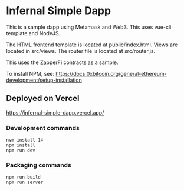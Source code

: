# Infernal Simple Dapp 

This is a sample dapp using Metamask and Web3.  This uses vue-cli template and NodeJS.   

The HTML frontend template is located at public/index.html.   Views are located in src/views.  The router file is located at src/router.js.  

This uses the ZapperFi contracts as a sample. 

To install NPM, see:
https://docs.0xbitcoin.org/general-ethereum-development/setup-installation


## Deployed on Vercel
https://infernal-simple-dapp.vercel.app/


### Development commands
```
nvm install 14
npm install
npm run dev
```

### Packaging commands
```
npm run build
npm run server
```
